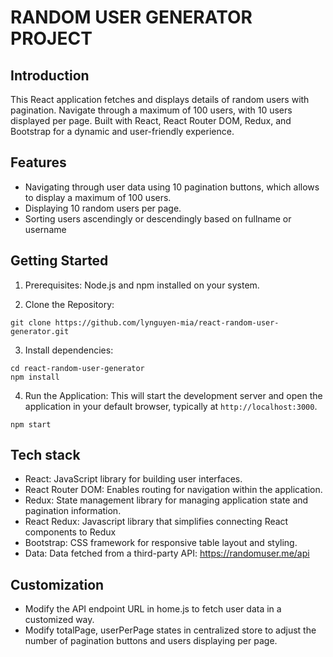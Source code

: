 # RANDOM USER GENERATOR PROJECT

## Introduction

This React application fetches and displays details of random users with pagination. Navigate through a maximum of 100 users, with 10 users displayed per page. Built with React, React Router DOM, Redux, and Bootstrap for a dynamic and user-friendly experience.

## Features

- Navigating through user data using 10 pagination buttons, which allows to display a maximum of 100 users.
- Displaying 10 random users per page.
- Sorting users ascendingly or descendingly based on fullname or username

## Getting Started

1. Prerequisites:
   Node.js and npm installed on your system.

2. Clone the Repository:

```
git clone https://github.com/lynguyen-mia/react-random-user-generator.git
```

3. Install dependencies:

```
cd react-random-user-generator
npm install
```

4. Run the Application:
   This will start the development server and open the application in your default browser, typically at `http://localhost:3000`.

```
npm start
```

## Tech stack

- React: JavaScript library for building user interfaces.
- React Router DOM: Enables routing for navigation within the application.
- Redux: State management library for managing application state and pagination information.
- React Redux: Javascript library that simplifies connecting React components to Redux
- Bootstrap: CSS framework for responsive table layout and styling.
- Data: Data fetched from a third-party API: https://randomuser.me/api

## Customization

- Modify the API endpoint URL in home.js to fetch user data in a customized way.
- Modify totalPage, userPerPage states in centralized store to adjust the number of pagination buttons and users displaying per page.
